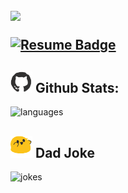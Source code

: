 <!-- Hello: https://github.com/denvercoder1/readme-typing-svg -->

<h2 align="left">
<img src="https://readme-typing-svg.herokuapp.com?size=28&lines=Hi%2C%20I%27m%20Vicky%20Nguyen%20👋">

[![Resume Badge](https://img.shields.io/badge/-Resume-red?style=flat-square&link=https://github.com/iamvickynguyen/Resume/blob/main/vickynguyen-resume.pdf)](https://github.com/iamvickynguyen/Resume/blob/main/vickynguyen-resume.pdf)
</h2>

<!-- Stats: https://github.com/anuraghazra/github-readme-stats -->
<h2 align="left"><img src='assets/github.gif' width="35"> Github Stats:</h2>

<!-- <img alt="stats" src="https://github-readme-stats.vercel.app/api?username=iamvickynguyen&count_private=true&include_all_commits=true&show_icons=true&theme=default">
<img alt="languages" src="https://github-readme-stats.vercel.app/api/top-langs/?username=iamvickynguyen&langs_count=10&count_private=true&hide=html,css&hide_langs_below=0.09&theme=default&layout=compact"> -->

<!-- <img alt="stats" src="https://github-readme-stats-git-masterrstaa-rickstaa.vercel.app/api?username=iamvickynguyen&count_private=true&include_all_commits=true&show_icons=true&theme=default"> -->
<img alt="languages" src="https://github-readme-stats-git-masterrstaa-rickstaa.vercel.app/api/top-langs/?username=iamvickynguyen&langs_count=10&count_private=true&hide=html,css,jupyter%20notebook&hide_langs_below=0.09&theme=default&layout=compact&exclude_repo=TakeTheWheelJesus">

<!-- Jokes: https://github.com/ABSphreak/readme-jokes -->
<h2 align="left"><img src="assets/party_blob.gif" width="35"> Dad Joke</h2>

<img alt="jokes" width=75% src="https://readme-jokes.vercel.app/api?theme=algolia" />
